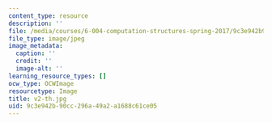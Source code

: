 ```yaml
---
content_type: resource
description: ''
file: /media/courses/6-004-computation-structures-spring-2017/9c3e942b90cc296a49a2a1688c61ce05_v2-th.jpg
file_type: image/jpeg
image_metadata:
  caption: ''
  credit: ''
  image-alt: ''
learning_resource_types: []
ocw_type: OCWImage
resourcetype: Image
title: v2-th.jpg
uid: 9c3e942b-90cc-296a-49a2-a1688c61ce05
---
```

